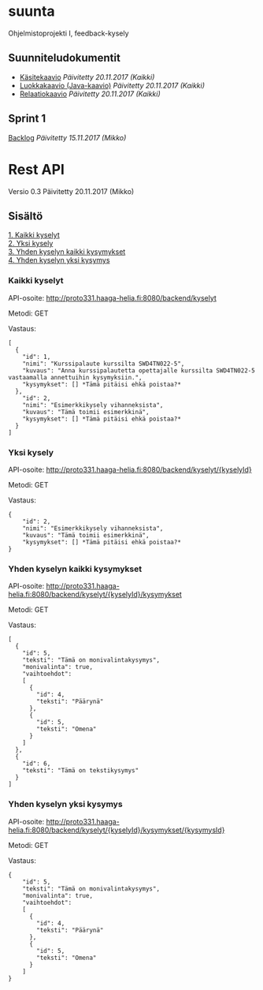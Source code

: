 # suunta
Ohjelmistoprojekti I, feedback-kysely


## Suunniteludokumentit

* [Käsitekaavio](documents/SWD4TN022-4_Suunta_kasitekaavio.vsdx) *Päivitetty 20.11.2017 (Kaikki)*
* [Luokkakaavio (Java-kaavio)](documents/SWD4TN022-4_Suunta_luokkakaavio.vsdx) *Päivitetty 20.11.2017 (Kaikki)*
* [Relaatiokaavio](documents/SWD4TN022-4_Suunta_relaatiokaavio.vsdx) *Päivitetty 20.11.2017 (Kaikki)*

## Sprint 1
[Backlog](documents/Suunta_Sprint1_Backlog.xlsx) *Päivitetty 15.11.2017 (Mikko)*

# Rest API

Versio 0.3
Päivitetty 20.11.2017 (Mikko)

## Sisältö

[1. Kaikki kyselyt](https://github.com/welski/suunta#kaikki-kyselyt)<br/>
[2. Yksi kysely](https://github.com/welski/suunta#yksi-kysely)<br/>
[3. Yhden kyselyn kaikki kysymykset](https://github.com/welski/suunta#yhden-kyselyn-kaikki-kysymykset)<br/>
[4. Yhden kyselyn yksi kysymys](https://github.com/welski/suunta#yhden-kyselyn-yksi-kysymys)<br/>

### Kaikki kyselyt
API-osoite: http://proto331.haaga-helia.fi:8080/backend/kyselyt

Metodi: GET

Vastaus:
```
[
  {
	"id": 1,
	"nimi": "Kurssipalaute kurssilta SWD4TN022-5",
	"kuvaus": "Anna kurssipalautetta opettajalle kurssilta SWD4TN022-5 vastaamalla annettuihin kysymyksiin.",
	"kysymykset": [] *Tämä pitäisi ehkä poistaa?*
  },
	"id": 2,
	"nimi": "Esimerkkikysely vihanneksista",
	"kuvaus": "Tämä toimii esimerkkinä",
	"kysymykset": [] *Tämä pitäisi ehkä poistaa?*
  }
]
```

### Yksi kysely
API-osoite: http://proto331.haaga-helia.fi:8080/backend/kyselyt/{kyselyId}

Metodi: GET

Vastaus:
```
{
	"id": 2,
	"nimi": "Esimerkkikysely vihanneksista",
	"kuvaus": "Tämä toimii esimerkkinä",
	"kysymykset": [] *Tämä pitäisi ehkä poistaa?*
}

```

### Yhden kyselyn kaikki kysymykset
API-osoite: http://proto331.haaga-helia.fi:8080/backend/kyselyt/{kyselyId}/kysymykset

Metodi: GET

Vastaus:
```
[
  {
	"id": 5,
	"teksti": "Tämä on monivalintakysymys",
	"monivalinta": true,
	"vaihtoehdot": 
	[
	  {
		"id": 4,
		"teksti": "Päärynä"
	  },
	  {
		"id": 5,
		"teksti": "Omena"
	  }
	]
  },
  {
	"id": 6,
	"teksti": "Tämä on tekstikysymys"
  }
]
```

### Yhden kyselyn yksi kysymys
API-osoite: http://proto331.haaga-helia.fi:8080/backend/kyselyt/{kyselyId}/kysymykset/{kysymysId}

Metodi: GET

Vastaus:
```
{
	"id": 5,
	"teksti": "Tämä on monivalintakysymys",
	"monivalinta": true,
	"vaihtoehdot":
	[
	  {
	    "id": 4,
		"teksti": "Päärynä"
	  },
	  {
	    "id": 5,
		"teksti": "Omena"
	  }
	]
}

```


